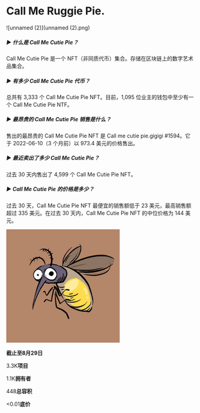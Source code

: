 # Call Me Ruggie Pie.



![unnamed (2)](unnamed (2).png)

##### ▶ 什么是 Call Me Cutie Pie？

Call Me Cutie Pie 是一个 NFT（非同质代币）集合。存储在区块链上的数字艺术品集合。

##### ▶ 有多少 Call Me Cutie Pie 代币？

总共有 3,333 个 Call Me Cutie Pie NFT。目前，1,095 位业主的钱包中至少有一个 Call Me Cutie Pie NTF。

##### ▶ 最昂贵的 Call Me Cutie Pie 销售是什么？

售出的最昂贵的 Call Me Cutie Pie NFT 是 Call me cutie pie.gigigi #1594。它于 2022-06-10（3 个月前）以 973.4 美元的价格售出。

##### ▶ 最近卖出了多少 Call Me Cutie Pie？

过去 30 天内售出了 4,599 个 Call Me Cutie Pie NFT。

##### ▶ Call Me Cutie Pie 的价格是多少？

过去 30 天，Call Me Cutie Pie NFT 最便宜的销售额低于 23 美元，最高销售额超过 335 美元。在过去 30 天内，Call Me Cutie Pie NFT 的中位价格为 144 美元。

![unnamed](unnamed.png)

**截止至8月29日**

3.3K**项目**

1.1K**拥有者**

448**总容积**

<0.01**底价**
